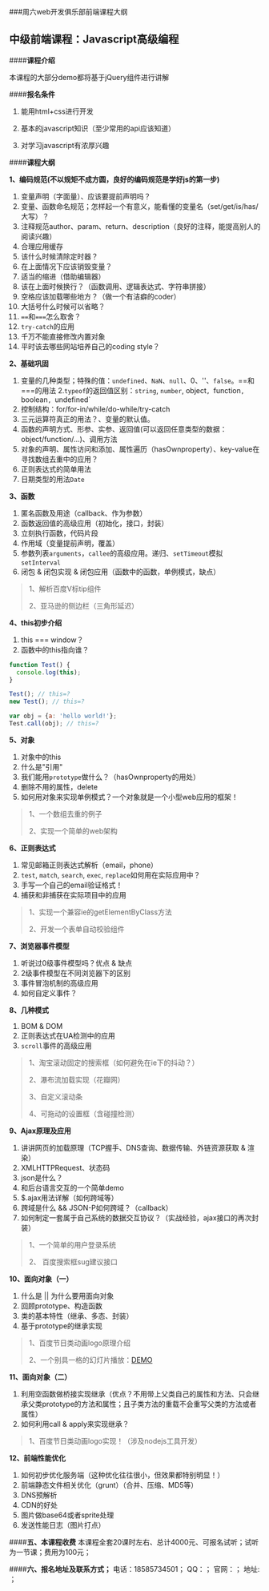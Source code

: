 ###周六web开发俱乐部前端课程大纲

**中级前端课程：Javascript高级编程**
-------------------------

####**课程介绍**

本课程的大部分demo都将基于jQuery组件进行讲解

####**报名条件**

1. 能用html+css进行开发

2. 基本的javascript知识（至少常用的api应该知道）

3. 对学习javascript有浓厚兴趣

####**课程大纲**

**1、编码规范(不以规矩不成方圆，良好的编码规范是学好js的第一步)**

1. 变量声明（字面量）、应该要提前声明吗？
2. 变量、函数命名规范；怎样起一个有意义，能看懂的变量名（set/get/is/has/大写）？
3. 注释规范author、param、return、description（良好的注释，能提高别人的阅读兴趣）
4. 合理应用缓存
5. 该什么时候清除定时器？
6. 在上面情况下应该销毁变量？
7. 适当的缩进（借助编辑器）
8. 该在上面时候换行？（函数调用、逻辑表达式、字符串拼接）
9. 空格应该加载哪些地方？（做一个有洁癖的coder）
10. 大括号什么时候可以省略？
11. `==`和`===`怎么取舍？
12. `try-catch`的应用
13. 千万不能直接修改内置对象
14. 平时该去哪些网站培养自己的coding style？

**2、基础巩固**

1. 变量的几种类型；特殊的值：`undefined`、`NaN`、`null`、0、''、`false`。==和===的用法
2.`typeof`的返回值区别：`string`, `number`, object`, `function`, `boolean`, `undefined`
3. 控制结构：for/for-in/while/do-while/try-catch
4. 三元运算符真正的用法？、变量的默认值。
5. 函数的声明方式、形参、实参、返回值(可以返回任意类型的数据：object/function/...)、调用方法
6. 对象的声明、属性访问和添加、属性遍历（hasOwnproperty）、key-value在寻找数组去重中的应用？
7. 正则表达式的简单用法
8. 日期类型的用法`Date`

**3、函数**

1. 匿名函数及用途（callback、作为参数）
2. 函数返回值的高级应用（初始化，接口，封装）
3. 立刻执行函数，代码片段
4. 作用域（变量提前声明，覆盖）
5. 参数列表`arguments`，`callee`的高级应用。递归、`setTimeout`模拟`setInterval`
6. 闭包 & 闭包实现 & 闭包应用（函数中的函数，单例模式，缺点）

> 1、解析百度V标tip组件
>
> 2、亚马逊的侧边栏（三角形延迟）

**4、this初步介绍**

1. this === window？
2. 函数中的this指向谁？

```javascript
function Test() {
  console.log(this);
}

Test(); // this=?
new Test(); // this=?

var obj = {a: 'hello world!'};
Test.call(obj); // this=?
```

**5、对象**

1. 对象中的this
2. 什么是"引用"
3. 我们能用`prototype`做什么？（hasOwnproperty的用处）
4. 删除不用的属性，delete
5. 如何用对象来实现单例模式？一个对象就是一个小型web应用的框架！

> 1、一个数组去重的例子
>
> 2、实现一个简单的web架构

**6、正则表达式**

1. 常见邮箱正则表达式解析（email，phone）
2. `test`, `match`, `search`, `exec`, `replace`如何用在实际应用中？
3. 手写一个自己的email验证格式！
4. 捕获和非捕获在实际项目中的应用

> 1、实现一个兼容ie的getElementByClass方法
>
> 2、开发一个表单自动校验组件

**7、浏览器事件模型**

1. 听说过0级事件模型吗？优点 & 缺点
2. 2级事件模型在不同浏览器下的区别
3. 事件冒泡机制的高级应用
4. 如何自定义事件？

**8、几种模式**

1. BOM & DOM
2. 正则表达式在UA检测中的应用
3. `scroll`事件的高级应用

> 1、淘宝滚动固定的搜索框（如何避免在ie下的抖动？）
>
> 2、瀑布流加载实现（花瓣网）
>
> 3、自定义滚动条
>
> 4、可拖动的设置框（含碰撞检测）

**9、Ajax原理及应用**

1. 讲讲网页的加载原理（TCP握手、DNS查询、数据传输、外链资源获取 & 渲染）
2. XMLHTTPRequest、状态码
3. json是什么？
4. 和后台语言交互的一个简单demo
5. $.ajax用法详解（如何跨域等）
6. 跨域是什么 && JSON-P如何跨域？（callback）
7. 如何制定一套属于自己系统的数据交互协议？（实战经验，ajax接口的再次封装）

> 1、一个简单的用户登录系统
>
> 2、 百度搜索框sug建议接口

**10、面向对象（一）**

1. 什么是 || 为什么要用面向对象
1. 回顾prototype、构造函数
2. 类的基本特性（继承、多态、封装）
3. 基于prototype的继承实现

> 1、百度节日类动画logo原理介绍
>
> 2、一个别具一格的幻灯片播放：[DEMO](http://www.poised-flw.com/demo/)

**11、面向对象（二）**

1. 利用空函数做桥接实现继承（优点？不用带上父类自己的属性和方法、只会继承父类prototype的方法和属性；且子类方法的重载不会重写父类的方法或者属性）
2. 如何利用call & apply来实现继承？

> 1、百度节日类动画logo实现！（涉及nodejs工具开发）

**12、前端性能优化**

1. 如何初步优化服务端（这种优化往往很小，但效果都特别明显！）
2. 前端静态文件相关优化（grunt）（合并、压缩、MD5等）
3. DNS预解析
4. CDN的好处
5. 图片做base64或者sprite处理
6. 发送性能日志（图片打点）

####**五、本课程收费**
本课程全套20课时左右、总计4000元、可报名试听；试听为一节课；费用为100元；

####**六、报名地址及联系方式；**
电话：18585734501；
QQ：；
官网：；
地址: ；
